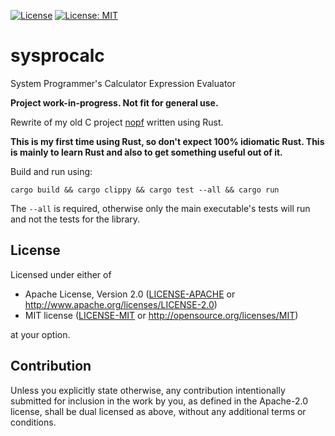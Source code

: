  [![License](https://img.shields.io/badge/License-Apache%202.0-blue.svg)](https://opensource.org/licenses/Apache-2.0)
 [![License: MIT](https://img.shields.io/badge/License-MIT-yellow.svg)](https://opensource.org/licenses/MIT)
  
# sysprocalc
System Programmer's Calculator Expression Evaluator

**Project work-in-progress. Not fit for general use.**

Rewrite of my old C project [nopf](https://github.com/Teknomancer/nopf) written using Rust.

**This is my first time using Rust, so don't expect 100% idiomatic Rust. This is mainly to learn Rust and also to get something useful out of it.**

Build and run using:
```
cargo build && cargo clippy && cargo test --all && cargo run
```

The `--all` is required, otherwise only the main executable's tests will run and not the tests for the library.

## License

Licensed under either of

 * Apache License, Version 2.0
   ([LICENSE-APACHE](LICENSE-APACHE) or http://www.apache.org/licenses/LICENSE-2.0)
 * MIT license
   ([LICENSE-MIT](LICENSE-MIT) or http://opensource.org/licenses/MIT)

at your option.

## Contribution

Unless you explicitly state otherwise, any contribution intentionally submitted
for inclusion in the work by you, as defined in the Apache-2.0 license, shall be
dual licensed as above, without any additional terms or conditions.

